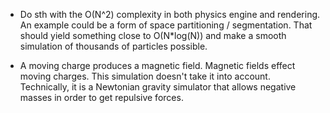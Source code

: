 
- Do sth with the O(N^2) complexity in both physics engine and rendering. An example could be a form
of space partitioning / segmentation. That should yield something close to O(N*log(N)) and make a smooth
simulation of thousands of particles possible.

- A moving charge produces a magnetic field. Magnetic fields effect moving charges.
This simulation doesn't take it into account. Technically, it is a Newtonian gravity
simulator that allows negative masses in order to get repulsive forces.
